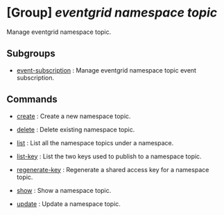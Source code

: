 # [Group] _eventgrid namespace topic_

Manage eventgrid namespace topic.

## Subgroups

- [event-subscription](/Commands/eventgrid/namespace/topic/event-subscription/readme.md)
: Manage eventgrid namespace topic event subscription.

## Commands

- [create](/Commands/eventgrid/namespace/topic/_create.md)
: Create a new namespace topic.

- [delete](/Commands/eventgrid/namespace/topic/_delete.md)
: Delete existing namespace topic.

- [list](/Commands/eventgrid/namespace/topic/_list.md)
: List all the namespace topics under a namespace.

- [list-key](/Commands/eventgrid/namespace/topic/_list-key.md)
: List the two keys used to publish to a namespace topic.

- [regenerate-key](/Commands/eventgrid/namespace/topic/_regenerate-key.md)
: Regenerate a shared access key for a namespace topic.

- [show](/Commands/eventgrid/namespace/topic/_show.md)
: Show a namespace topic.

- [update](/Commands/eventgrid/namespace/topic/_update.md)
: Update a namespace topic.
